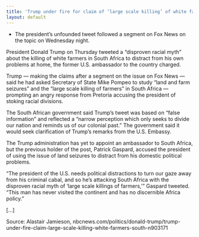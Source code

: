 ```yaml
---
title: 'Trump under fire for claim of ‘large scale killing’ of white farmers in South Africa'
layout: default
---
```


- The president’s unfounded tweet followed a segment on Fox News on the topic on Wednesday night.

President Donald Trump on Thursday tweeted a “disproven racial myth” about the killing of white farmers in South Africa to distract from his own problems at home, the former U.S. ambassador to the country charged.

Trump — making the claims after a segment on the issue on Fox News — said he had asked Secretary of State Mike Pompeo to study “land and farm seizures” and the “large scale killing of farmers” in South Africa — prompting an angry response from Pretoria accusing the president of stoking racial divisions.

The South African government said Trump’s tweet was based on “false information” and reflected a “narrow perception which only seeks to divide our nation and reminds us of our colonial past.” The government said it would seek clarification of Trump’s remarks from the U.S. Embassy.

The Trump administration has yet to appoint an ambassador to South Africa, but the previous holder of the post, Patrick Gaspard, accused the president of using the issue of land seizures to distract from his domestic political problems.

“The president of the U.S. needs political distractions to turn our gaze away from his criminal cabal, and so he’s attacking South Africa with the disproven racial myth of ‘large scale killings of farmers,’” Gaspard tweeted. “This man has never visited the continent and has no discernible Africa policy.”

[…]

Source: Alastair Jamieson, nbcnews.com/politics/donald-trump/trump-under-fire-claim-large-scale-killing-white-farmers-south-n903171